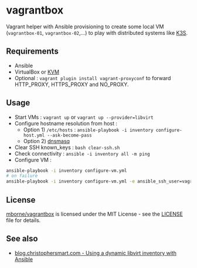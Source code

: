 # vagrantbox

Vagrant helper with Ansible provisioning to create some local VM (`vagrantbox-01`, `vagrantbox-02`,...) to play with distributed systems like [K3S](https://k3s.io/).

## Requirements

* Ansible
* VirtualBox or [KVM](docs/kvm.md)
* Optional : `vagrant plugin install vagrant-proxyconf` to forward HTTP_PROXY, HTTPS_PROXY and NO_PROXY.

## Usage

* Start VMs : `vagrant up` or `vagrant up --provider=libvirt`
* Configure hostname resolution from host :
  * Option 1) `/etc/hosts` : `ansible-playbook -i inventory configure-host.yml --ask-become-pass`
  * Option 2) [dnsmasq](docs/dnsmasq.md)
* Clear SSH known_keys : `bash clear-ssh.sh`
* Check connectivity : `ansible -i inventory all -m ping`
* Configure VM :

```bash
ansible-playbook -i inventory configure-vm.yml
# on failure
ansible-playbook -i inventory configure-vm.yml -e ansible_ssh_user=vagrant -e ansible_ssh_pass=vagrant
```

## License

[mborne/vagrantbox](https://github.com/mborne/vagrantbox) is licensed under the MIT License - see the [LICENSE](LICENSE) file for details.

## See also

* [blog.christophersmart.com - Using a dynamic libvirt inventory with Ansible](https://blog.christophersmart.com/2022/04/03/using-a-dynamic-libvirt-inventory-with-ansible/)

